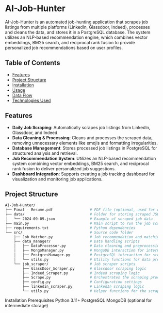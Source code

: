 # AI-Job-Hunter

AI-Job-Hunter is an automated job-hunting application that scrapes job listings from multiple platforms (LinkedIn, Glassdoor, Indeed), processes and cleans the data, and stores it in a PostgreSQL database. The system utilizes an NLP-based recommendation engine, which combines vector embeddings, BM25 search, and reciprocal rank fusion to provide personalized job recommendations based on user profiles.

## Table of Contents
- [Features](#features)
- [Project Structure](#project-structure)
- [Installation](#installation)
- [Usage](#usage)
- [Data Flow](#data-flow)
- [Technologies Used](#technologies-used)

## Features
- **Daily Job Scraping**: Automatically scrapes job listings from LinkedIn, Glassdoor, and Indeed.
- **Data Cleaning & Processing**: Cleans and processes the scraped data, removing unnecessary elements like emojis and formatting irregularities.
- **Database Management**: Stores processed job listings in PostgreSQL for structured analysis and retrieval.
- **Job Recommendation System**: Utilizes an NLP-based recommendation system combining vector embeddings, BM25 search, and reciprocal rank fusion to deliver personalized job suggestions.
- **Dashboard Integration**: Supports creating a job tracking dashboard for visualization and monitoring job applications.

## Project Structure

```bash
AI-Job-Hunter/
├── Final - Resume.pdf                 # PDF file (optional, used for demo)
├── data/                              # Folder for storing scraped JSON data
│   └── 2024-09-09.json                # Example of scraped job data
├── main.py                            # Main script to run the job scraping and recommendation system
├── requirements.txt                   # Python dependencies
└── src/                               # Source code folder
    ├── Job_Matcher.py                 # Job recommendation and matching logic
    ├── data_manager/                  # Data handling scripts
    │   ├── DataProcessor.py           # Data cleaning and preprocessing
    │   ├── MongoManager.py            # MongoDB interaction for intermediate storage
    │   ├── PostgresManager.py         # PostgreSQL interaction for storing structured job data
    │   └── utils.py                   # Utility functions for data processing
    └── job_scraper/                   # Job scraper scripts
        ├── GlassDoor_Scraper.py       # Glassdoor scraping logic
        ├── Indeed_Scraper.py          # Indeed scraping logic
        ├── Scrape.py                  # Orchestrates the scraping process
        ├── config.py                  # Configuration settings
        ├── linkedin_scraper.py        # LinkedIn scraping logic
        └── utils.py                   # Helper functions for the scraping process

```
Installation
Prerequisites
Python 3.11+
PostgreSQL
MongoDB (optional for intermediate storage)
